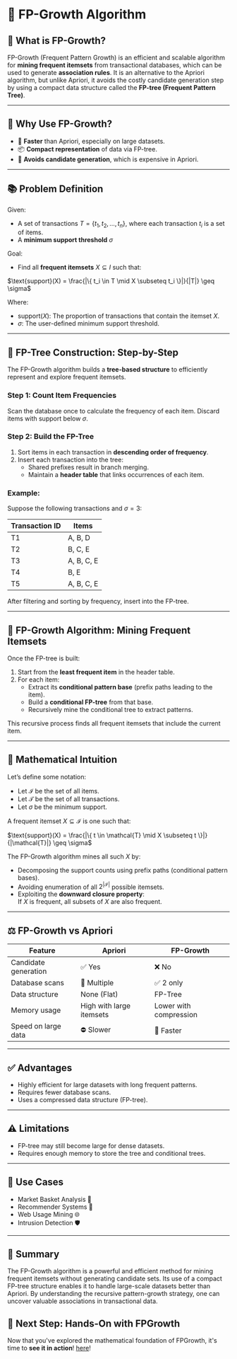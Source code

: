 # 📘 FP-Growth Algorithm

## 🧠 What is FP-Growth?

FP-Growth (Frequent Pattern Growth) is an efficient and scalable algorithm for **mining frequent itemsets** from transactional databases, which can be used to generate **association rules**. It is an alternative to the Apriori algorithm, but unlike Apriori, it avoids the costly candidate generation step by using a compact data structure called the **FP-tree (Frequent Pattern Tree)**.

---

## 🧩 Why Use FP-Growth?

- 🚀 **Faster** than Apriori, especially on large datasets.
- 📦 **Compact representation** of data via FP-tree.
- 🔄 **Avoids candidate generation**, which is expensive in Apriori.

---

## 📚 Problem Definition

Given:
- A set of transactions $T = \{ t_1, t_2, \ldots, t_n \}$, where each transaction $t_i$ is a set of items.
- A **minimum support threshold** $\sigma$

Goal:
- Find all **frequent itemsets** $X \subseteq I$ such that:

$\text{support}(X) = \frac{|\{ t_i \in T \mid X \subseteq t_i \}|}{|T|} \geq \sigma$

Where:
- $\text{support}(X)$: The proportion of transactions that contain the itemset $X$.
- $\sigma$: The user-defined minimum support threshold.

---

## 🌲 FP-Tree Construction: Step-by-Step

The FP-Growth algorithm builds a **tree-based structure** to efficiently represent and explore frequent itemsets.

### Step 1: Count Item Frequencies
Scan the database once to calculate the frequency of each item. Discard items with support below $\sigma$.

### Step 2: Build the FP-Tree
1. Sort items in each transaction in **descending order of frequency**.
2. Insert each transaction into the tree:
   - Shared prefixes result in branch merging.
   - Maintain a **header table** that links occurrences of each item.

### Example:

Suppose the following transactions and $\sigma = 3$:

| Transaction ID | Items           |
|----------------|------------------|
| T1             | A, B, D          |
| T2             | B, C, E          |
| T3             | A, B, C, E       |
| T4             | B, E             |
| T5             | A, B, C, E       |

After filtering and sorting by frequency, insert into the FP-tree.

---

## 🔄 FP-Growth Algorithm: Mining Frequent Itemsets

Once the FP-tree is built:

1. Start from the **least frequent item** in the header table.
2. For each item:
   - Extract its **conditional pattern base** (prefix paths leading to the item).
   - Build a **conditional FP-tree** from that base.
   - Recursively mine the conditional tree to extract patterns.

This recursive process finds all frequent itemsets that include the current item.

---

## 🧮 Mathematical Intuition

Let’s define some notation:

- Let $\mathcal{I}$ be the set of all items.
- Let $\mathcal{T}$ be the set of all transactions.
- Let $\sigma$ be the minimum support.

A frequent itemset $X \subseteq \mathcal{I}$ is one such that:

$\text{support}(X) = \frac{|\{ t \in \mathcal{T} \mid X \subseteq t \}|}{|\mathcal{T}|} \geq \sigma$

The FP-Growth algorithm mines all such $X$ by:
- Decomposing the support counts using prefix paths (conditional pattern bases).
- Avoiding enumeration of all $2^{|\mathcal{I}|}$ possible itemsets.
- Exploiting the **downward closure property**:  
  If $X$ is frequent, all subsets of $X$ are also frequent.

---

## ⚖️ FP-Growth vs Apriori

| Feature                 | Apriori               | FP-Growth              |
|------------------------|-----------------------|------------------------|
| Candidate generation   | ✅ Yes                | ❌ No                  |
| Database scans         | 🔁 Multiple           | ✅ 2 only              |
| Data structure         | None (Flat)           | FP-Tree                |
| Memory usage           | High with large itemsets | Lower with compression |
| Speed on large data    | ⛔ Slower             | 🚀 Faster              |

---

## ✅ Advantages

- Highly efficient for large datasets with long frequent patterns.
- Requires fewer database scans.
- Uses a compressed data structure (FP-tree).

---

## ⚠️ Limitations

- FP-tree may still become large for dense datasets.
- Requires enough memory to store the tree and conditional trees.

---

## 🔗 Use Cases

- Market Basket Analysis 🛒  
- Recommender Systems 🎯  
- Web Usage Mining 🌐  
- Intrusion Detection 🛡️

---

## 📌 Summary

The FP-Growth algorithm is a powerful and efficient method for mining frequent itemsets without generating candidate sets. Its use of a compact FP-tree structure enables it to handle large-scale datasets better than Apriori. By understanding the recursive pattern-growth strategy, one can uncover valuable associations in transactional data.

## 📓 Next Step: Hands-On with FPGrowth

Now that you've explored the mathematical foundation of FPGrowth, it's time to **see it in action**! [here](/notebooks/02_Unsupervised_Learning/03_Association_Rules/01_FPGrowth.ipynb)!

